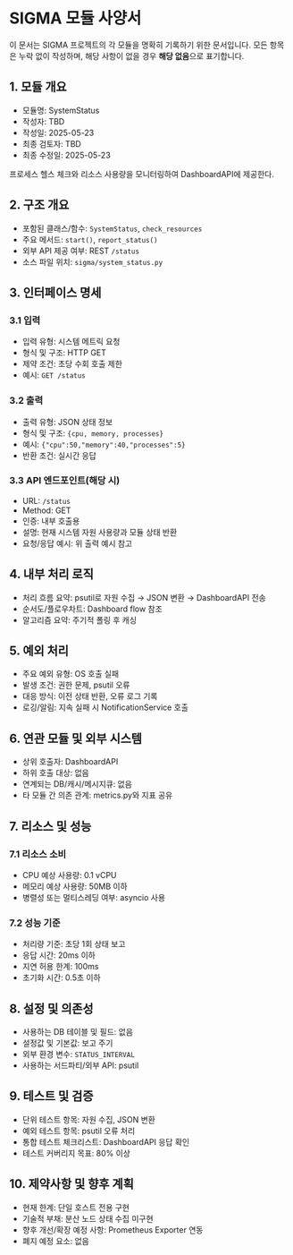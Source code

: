 # SIGMA 모듈 사양서

이 문서는 SIGMA 프로젝트의 각 모듈을 명확히 기록하기 위한 문서입니다. 모든 항목은 누락 없이 작성하며, 해당 사항이 없을 경우 **해당 없음**으로 표기합니다.

## 1. 모듈 개요
* 모듈명: SystemStatus
* 작성자: TBD
* 작성일: 2025-05-23
* 최종 검토자: TBD
* 최종 수정일: 2025-05-23

프로세스 헬스 체크와 리소스 사용량을 모니터링하여 DashboardAPI에 제공한다.

## 2. 구조 개요
* 포함된 클래스/함수: `SystemStatus`, `check_resources`
* 주요 메서드: `start()`, `report_status()`
* 외부 API 제공 여부: REST `/status`
* 소스 파일 위치: `sigma/system_status.py`

## 3. 인터페이스 명세
### 3.1 입력
* 입력 유형: 시스템 메트릭 요청
* 형식 및 구조: HTTP GET
* 제약 조건: 초당 수회 호출 제한
* 예시: `GET /status`

### 3.2 출력
* 출력 유형: JSON 상태 정보
* 형식 및 구조: `{cpu, memory, processes}`
* 예시: `{"cpu":50,"memory":40,"processes":5}`
* 반환 조건: 실시간 응답

### 3.3 API 엔드포인트(해당 시)
* URL: `/status`
* Method: GET
* 인증: 내부 호출용
* 설명: 현재 시스템 자원 사용량과 모듈 상태 반환
* 요청/응답 예시: 위 출력 예시 참고

## 4. 내부 처리 로직
* 처리 흐름 요약: psutil로 자원 수집 → JSON 변환 → DashboardAPI 전송
* 순서도/플로우차트: Dashboard flow 참조
* 알고리즘 요약: 주기적 폴링 후 캐싱

## 5. 예외 처리
* 주요 예외 유형: OS 호출 실패
* 발생 조건: 권한 문제, psutil 오류
* 대응 방식: 이전 상태 반환, 오류 로그 기록
* 로깅/알림: 지속 실패 시 NotificationService 호출

## 6. 연관 모듈 및 외부 시스템
* 상위 호출자: DashboardAPI
* 하위 호출 대상: 없음
* 연계되는 DB/캐시/메시지큐: 없음
* 타 모듈 간 의존 관계: metrics.py와 지표 공유

## 7. 리소스 및 성능
### 7.1 리소스 소비
* CPU 예상 사용량: 0.1 vCPU
* 메모리 예상 사용량: 50MB 이하
* 병렬성 또는 멀티스레딩 여부: asyncio 사용

### 7.2 성능 기준
* 처리량 기준: 초당 1회 상태 보고
* 응답 시간: 20ms 이하
* 지연 허용 한계: 100ms
* 초기화 시간: 0.5초 이하

## 8. 설정 및 의존성
* 사용하는 DB 테이블 및 필드: 없음
* 설정값 및 기본값: 보고 주기
* 외부 환경 변수: `STATUS_INTERVAL`
* 사용하는 서드파티/외부 API: psutil

## 9. 테스트 및 검증
* 단위 테스트 항목: 자원 수집, JSON 변환
* 예외 테스트 항목: psutil 오류 처리
* 통합 테스트 체크리스트: DashboardAPI 응답 확인
* 테스트 커버리지 목표: 80% 이상

## 10. 제약사항 및 향후 계획
* 현재 한계: 단일 호스트 전용 구현
* 기술적 부채: 분산 노드 상태 수집 미구현
* 향후 개선/확장 예정 사항: Prometheus Exporter 연동
* 폐지 예정 요소: 없음
